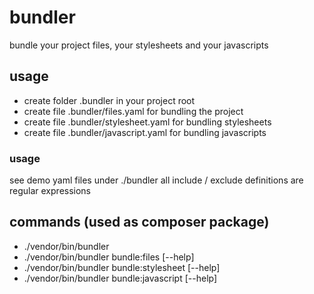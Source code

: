 # bundler

bundle your project files, your stylesheets and your javascripts

## usage

 * create folder .bundler in your project root
 * create file .bundler/files.yaml for bundling the project
 * create file .bundler/stylesheet.yaml for bundling stylesheets
 * create file .bundler/javascript.yaml for bundling javascripts

### usage

see demo yaml files under ./bundler
all include / exclude definitions are regular expressions

## commands (used as composer package)

 * ./vendor/bin/bundler
 * ./vendor/bin/bundler bundle:files [--help]
 * ./vendor/bin/bundler bundle:stylesheet [--help]
 * ./vendor/bin/bundler bundle:javascript [--help]